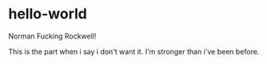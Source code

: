 # hello-world
Norman Fucking Rockwell!

This is the part when i say i don't want it. I'm stronger than
i've been before.
